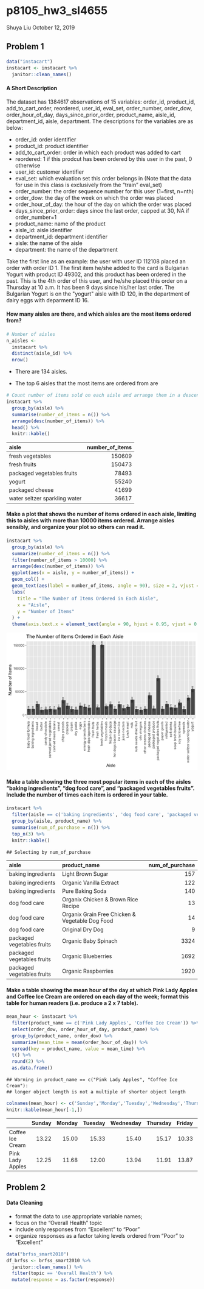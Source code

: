 p8105\_hw3\_sl4655
================
Shuya Liu
October 12, 2019

Problem 1
---------

``` r
data("instacart")
instacart <- instacart %>%
  janitor::clean_names()
```

#### A Short Description

The dataset has 1384617 observations of 15 variables: order\_id, product\_id, add\_to\_cart\_order, reordered, user\_id, eval\_set, order\_number, order\_dow, order\_hour\_of\_day, days\_since\_prior\_order, product\_name, aisle\_id, department\_id, aisle, department. The descriptions for the variables are as below:

-   order\_id: order identifier
-   product\_id: product identifier
-   add\_to\_cart\_order: order in which each product was added to cart
-   reordered: 1 if this prodcut has been ordered by this user in the past, 0 otherwise
-   user\_id: customer identifier
-   eval\_set: which evaluation set this order belongs in (Note that the data for use in this class is exclusively from the “train” eval\_set)
-   order\_number: the order sequence number for this user (1=first, n=nth)
-   order\_dow: the day of the week on which the order was placed
-   order\_hour\_of\_day: the hour of the day on which the order was placed
-   days\_since\_prior\_order: days since the last order, capped at 30, NA if order\_number=1
-   product\_name: name of the product
-   aisle\_id: aisle identifier
-   department\_id: department identifier
-   aisle: the name of the aisle
-   department: the name of the department

Take the first line as an example: the user with user ID 112108 placed an order with order ID 1. The first item he/she added to the card is Bulgarian Yogurt with product ID 49302, and this product has been ordered in the past. This is the 4th order of this user, and he/she placed this order on a Thursday at 10 a.m. It has been 9 days since his/her last order. The Bulgarian Yogurt is on the "yogurt" aisle with ID 120, in the department of dairy eggs with deparment ID 16.

#### How many aisles are there, and which aisles are the most items ordered from?

``` r
# Number of aisles
n_aisles <- 
  instacart %>% 
  distinct(aisle_id) %>% 
  nrow()
```

-   There are 134 aisles.

-   The top 6 aisles that the most items are ordered from are

``` r
# Count number of items sold on each aisle and arrange them in a descending order
instacart %>% 
  group_by(aisle) %>% 
  summarise(number_of_items = n()) %>%
  arrange(desc(number_of_items)) %>% 
  head() %>% 
  knitr::kable()
```

| aisle                         |  number\_of\_items|
|:------------------------------|------------------:|
| fresh vegetables              |             150609|
| fresh fruits                  |             150473|
| packaged vegetables fruits    |              78493|
| yogurt                        |              55240|
| packaged cheese               |              41699|
| water seltzer sparkling water |              36617|

#### Make a plot that shows the number of items ordered in each aisle, limiting this to aisles with more than 10000 items ordered. Arrange aisles sensibly, and organize your plot so others can read it.

``` r
instacart %>%
  group_by(aisle) %>%
  summarize(number_of_items = n()) %>%
  filter(number_of_items > 10000) %>%
  arrange(desc(number_of_items)) %>%
  ggplot(aes(x = aisle, y = number_of_items)) +
  geom_col() +
  geom_text(aes(label = number_of_items, angle = 90), size = 2, vjust = 0.2) +
  labs(
    title = "The Number of Items Ordered in Each Aisle",
    x = "Aisle",
    y = "Number of Items"
  ) +
  theme(axis.text.x = element_text(angle = 90, hjust = 0.95, vjust = 0.2))
```

![](p8105_hw3_sl4655_files/figure-markdown_github/aisle_plot-1.png)

#### Make a table showing the three most popular items in each of the aisles “baking ingredients”, “dog food care”, and “packaged vegetables fruits”. Include the number of times each item is ordered in your table.

``` r
instacart %>%
  filter(aisle == c('baking ingredients', 'dog food care', 'packaged vegetables fruits')) %>%
  group_by(aisle, product_name) %>% 
  summarise(num_of_purchase = n()) %>% 
  top_n(3) %>%
  knitr::kable()
```

    ## Selecting by num_of_purchase

| aisle                      | product\_name                                   |  num\_of\_purchase|
|:---------------------------|:------------------------------------------------|------------------:|
| baking ingredients         | Light Brown Sugar                               |                157|
| baking ingredients         | Organic Vanilla Extract                         |                122|
| baking ingredients         | Pure Baking Soda                                |                140|
| dog food care              | Organix Chicken & Brown Rice Recipe             |                 13|
| dog food care              | Organix Grain Free Chicken & Vegetable Dog Food |                 14|
| dog food care              | Original Dry Dog                                |                  9|
| packaged vegetables fruits | Organic Baby Spinach                            |               3324|
| packaged vegetables fruits | Organic Blueberries                             |               1692|
| packaged vegetables fruits | Organic Raspberries                             |               1920|

#### Make a table showing the mean hour of the day at which Pink Lady Apples and Coffee Ice Cream are ordered on each day of the week; format this table for human readers (i.e. produce a 2 x 7 table).

``` r
mean_hour <- instacart %>% 
  filter(product_name == c('Pink Lady Apples', 'Coffee Ice Cream')) %>% 
  select(order_dow, order_hour_of_day, product_name) %>% 
  group_by(product_name, order_dow) %>% 
  summarize(mean_time = mean(order_hour_of_day)) %>% 
  spread(key = product_name, value = mean_time) %>% 
  t() %>%
  round(2) %>% 
  as.data.frame()
```

    ## Warning in product_name == c("Pink Lady Apples", "Coffee Ice Cream"):
    ## longer object length is not a multiple of shorter object length

``` r
colnames(mean_hour) <- c('Sunday','Monday','Tuesday','Wednesday','Thursday','Friday','Saturday')
knitr::kable(mean_hour[-1,])
```

|                  |  Sunday|  Monday|  Tuesday|  Wednesday|  Thursday|  Friday|  Saturday|
|------------------|-------:|-------:|--------:|----------:|---------:|-------:|---------:|
| Coffee Ice Cream |   13.22|   15.00|    15.33|      15.40|     15.17|   10.33|     12.35|
| Pink Lady Apples |   12.25|   11.68|    12.00|      13.94|     11.91|   13.87|     11.56|

Problem 2
---------

#### Data Cleaning

-   format the data to use appropriate variable names;
-   focus on the “Overall Health” topic
-   include only responses from “Excellent” to “Poor”
-   organize responses as a factor taking levels ordered from “Poor” to “Excellent”

``` r
data("brfss_smart2010")
df_brfss <- brfss_smart2010 %>% 
  janitor::clean_names() %>% 
  filter(topic == 'Overall Health') %>%
  mutate(response = as.factor(response))
```
